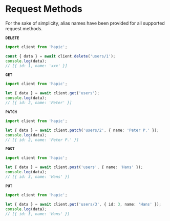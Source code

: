 # Request Methods

For the sake of simplicity, alias names have been provided for all supported request methods.

**`DELETE`**
```typescript
import client from 'hapic';

const { data } = await client.delete('users/1');
console.log(data);
// [{ id: 1, name: 'xxx' }]
```

**`GET`**
```typescript
import client from 'hapic';

let { data } = await client.get('users');
console.log(data);
// [{ id: 2, name: 'Peter' }]
```

**`PATCH`**
```typescript
import client from 'hapic';

let { data } = await client.patch('users/2', { name: 'Peter P.' });
console.log(data);
// [{ id: 2, name: 'Peter P.' }]
```

**`POST`**
```typescript
import client from 'hapic';

let { data } = await client.post('users', { name: 'Hans' });
console.log(data);
// [{ id: 3, name: 'Hans' }]
```

**`PUT`**
```typescript
import client from 'hapic';

let { data } = await client.put('users/3', { id: 3, name: 'Hans' });
console.log(data);
// [{ id: 3, name: 'Hans' }]
